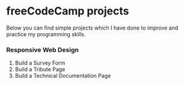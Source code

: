 # freeCodeCamp projects
Below you can find simple projects which I have done to improve and practice my programming skills.

### Responsive Web Design
1. Build a Survey Form
2. Build a Tribute Page
3. Build a Technical Documentation Page
